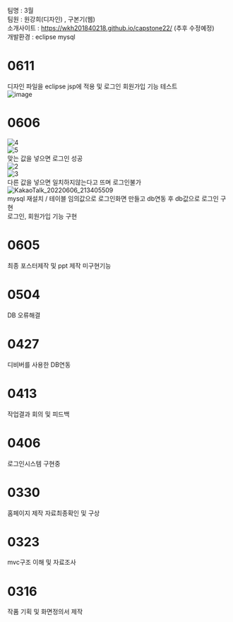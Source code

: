 팀명 : 3월<br />
팀원 : 원강희(디자인) , 구본기(웹) <br />
소개사이트 : https://wkh201840218.github.io/capstone22/ (추후 수정예정) <br />
개발환경 : eclipse mysql

# 0611

디자인 파일을 eclipse jsp에 적용 및 로그인 회원가입 기능 테스트 <br />
![image](https://user-images.githubusercontent.com/79895929/173181275-ab2d64c4-12c5-4faf-a7d0-db587663d61b.png) <br />


# 0606
![4](https://user-images.githubusercontent.com/79895929/172161842-09879223-fe0b-48bd-bb03-93e53378a531.png) <br />
![5](https://user-images.githubusercontent.com/79895929/172161847-76438bc6-40ef-4f43-a97a-11cd9ed02809.png) <br />
맞는 값을 넣으면 로그인 성공
<br />
![2](https://user-images.githubusercontent.com/79895929/172161721-659beb75-1157-4733-b58f-7d8702907a8b.png) <br />
![3](https://user-images.githubusercontent.com/79895929/172161725-13343a64-35f2-49d0-9e65-073e6272a1f4.png) <br />
다른 값을 넣으면 일치하지않는다고 뜨며 로그인불가
<br />
![KakaoTalk_20220606_213405509](https://user-images.githubusercontent.com/79895929/172161594-1b5691de-a6f2-4048-a170-f56a51e6fe13.png) <br />
mysql 재설치 / 테이블 임의값으로 로그인화면 만들고 db연동 후 db값으로 로그인 구현 <br />
로그인, 회원가입 기능 구현 <br />
# 0605
최종 포스터제작 및 ppt 제작 미구현기능 
# 0504
DB 오류해결
# 0427
디비버를 사용한 DB연동
# 0413
작업결과 회의 및 피드백
# 0406
로그인시스템 구현중
# 0330
홈페이지 제작 자료최종확인 및 구상
# 0323
mvc구조 이해 및 자료조사 
# 0316
작품 기획 및 화면정의서 제작
